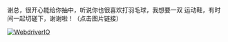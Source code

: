 谢总，很开心能给你抽中，听说你也很喜欢打羽毛球，我想要一双 运动鞋，有时间一起切磋下，谢谢啦！（点击图片链接）

<a href="http://item.jd.com/10050392866.html" target="_blank"><img src="http://img11.360buyimg.com/n1/jfs/t2227/180/1273621104/104951/4001176d/5655937aNbcb32f99.jpg" alt="WebdriverIO" data-canonical-src="http://www.christian-bromann.com/wdio.png" style="max-width:100%;"></a>



